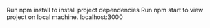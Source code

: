Run npm install to install project dependencies
Run npm start to view project on local machine. localhost:3000